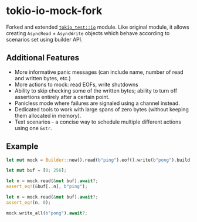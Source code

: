 # tokio-io-mock-fork

Forked and extended [`tokio_test::io`](https://docs.rs/tokio-test/latest/tokio_test/io/index.html) module.
Like original module, it allows creating `AsyncRead` + `AsyncWrite` objects which behave according to
scenarios set using builder API.

## Additional Features

* More informative panic messages (can include name, number of read and written bytes, etc.)
* More actions to mock: read EOFs, write shutdowns
* Ability to skip checking some of the written bytes; ability to turn off assertions entirely after a certain point.
* Panicless mode where failures are signaled using a channel instead.
* Dedicated tools to work with large spans of zero bytes (without keeping them allocated in memory).
* Text scenarios - a concise way to schedule multiple different actions using one `&str`.


## Example

```rust
let mut mock = Builder::new().read(b"ping").eof().write(b"pong").build();

let mut buf = [0; 256];

let n = mock.read(&mut buf).await?;
assert_eq!(&buf[..n], b"ping");

let n = mock.read(&mut buf).await?;
assert_eq!(n, 0);

mock.write_all(b"pong").await?;
```


